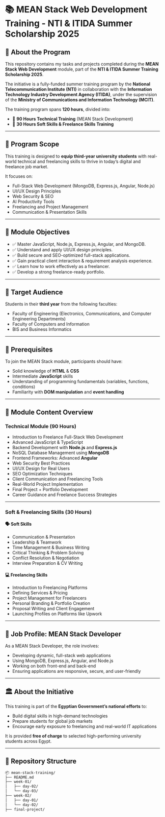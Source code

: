 # 📚 MEAN Stack Web Development Training - NTI & ITIDA Summer Scholarship 2025

## 📌 About the Program

This repository contains my tasks and projects completed during the **MEAN Stack Web Development** module, part of the **NTI & ITIDA Summer Training Scholarship 2025**.

The initiative is a fully-funded summer training program by the **National Telecommunication Institute (NTI)** in collaboration with the **Information Technology Industry Development Agency (ITIDA)**, under the supervision of the **Ministry of Communications and Information Technology (MCIT)**.

The training program spans **120 hours**, divided into:
- 🎯 **90 Hours Technical Training** (MEAN Stack Development)
- 💼 **30 Hours Soft Skills & Freelance Skills Training**

---

## 🚀 Program Scope

This training is designed to **equip third-year university students** with real-world technical and freelancing skills to thrive in today’s digital and freelance job market.

It focuses on:
- Full-Stack Web Development (MongoDB, Express.js, Angular, Node.js)
- UI/UX Design Principles
- Web Security & SEO
- AI Productivity Tools
- Freelancing and Project Management
- Communication & Presentation Skills

---

## 🎯 Module Objectives

- ✅ Master JavaScript, Node.js, Express.js, Angular, and MongoDB.
- ✅ Understand and apply UI/UX design principles.
- ✅ Build secure and SEO-optimized full-stack applications.
- ✅ Gain practical client interaction & requirement analysis experience.
- ✅ Learn how to work effectively as a freelancer.
- ✅ Develop a strong freelance-ready portfolio.

---

## 👥 Target Audience

Students in their **third year** from the following faculties:
- Faculty of Engineering (Electronics, Communications, and Computer Engineering Departments)
- Faculty of Computers and Information
- BIS and Business Informatics

---

## 🧠 Prerequisites

To join the MEAN Stack module, participants should have:
- Solid knowledge of **HTML** & **CSS**
- Intermediate **JavaScript** skills
- Understanding of programming fundamentals (variables, functions, conditions)
- Familiarity with **DOM manipulation** and **event handling**

---

## 🧩 Module Content Overview

### Technical Module (90 Hours)
- Introduction to Freelance Full-Stack Web Development
- Advanced JavaScript & TypeScript
- Backend Development with **Node.js** and **Express.js**
- NoSQL Database Management using **MongoDB**
- Frontend Frameworks: Advanced **Angular**
- Web Security Best Practices
- UI/UX Design for Real Users
- SEO Optimization Techniques
- Client Communication and Freelancing Tools
- Real-World Project Implementation
- Final Project + Portfolio Development
- Career Guidance and Freelance Success Strategies

---

### Soft & Freelancing Skills (30 Hours)

#### 🗣️ Soft Skills
- Communication & Presentation
- Leadership & Teamwork
- Time Management & Business Writing
- Critical Thinking & Problem Solving
- Conflict Resolution & Negotiation
- Interview Preparation & CV Writing

#### 💻 Freelancing Skills
- Introduction to Freelancing Platforms
- Defining Services & Pricing
- Project Management for Freelancers
- Personal Branding & Portfolio Creation
- Proposal Writing and Client Engagement
- Launching Profiles on Platforms like Upwork

---

## 💼 Job Profile: MEAN Stack Developer

As a MEAN Stack Developer, the role involves:
- Developing dynamic, full-stack web applications
- Using MongoDB, Express.js, Angular, and Node.js
- Working on both front-end and back-end
- Ensuring applications are responsive, secure, and user-friendly

---

## 🏛️ About the Initiative

This training is part of the **Egyptian Government’s national efforts** to:
- Build digital skills in high-demand technologies
- Prepare students for global job markets
- Encourage early exposure to freelancing and real-world IT applications

It is provided **free of charge** to selected high-performing university students across Egypt.

---

## 📁 Repository Structure

```bash
📦 mean-stack-training/
├── README.md
├── week-01/
│   ├── day-02/
│   └── day-03/
├── week-02/
│   ├── day-01/
│   └── day-02/
├── final-project/
